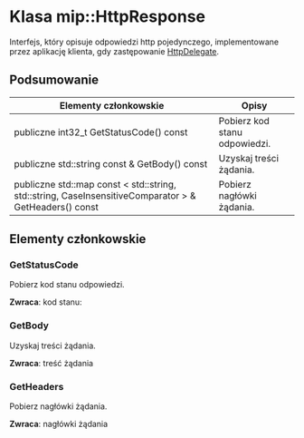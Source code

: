 # <a name="class-miphttpresponse"></a>Klasa mip::HttpResponse 
Interfejs, który opisuje odpowiedzi http pojedynczego, implementowane przez aplikację klienta, gdy zastępowanie [HttpDelegate](class_mip_httpdelegate.md).
  
## <a name="summary"></a>Podsumowanie
 Elementy członkowskie                        | Opisy                                
--------------------------------|---------------------------------------------
 publiczne int32_t GetStatusCode() const  |  Pobierz kod stanu odpowiedzi.
 publiczne std::string const & GetBody() const  |  Uzyskaj treści żądania.
publiczne std::map const < std::string, std::string, CaseInsensitiveComparator > & GetHeaders() const  |  Pobierz nagłówki żądania.
  
## <a name="members"></a>Elementy członkowskie
  
### <a name="getstatuscode"></a>GetStatusCode
Pobierz kod stanu odpowiedzi.

  
**Zwraca**: kod stanu:
  
### <a name="getbody"></a>GetBody
Uzyskaj treści żądania.

  
**Zwraca**: treść żądania
  
### <a name="getheaders"></a>GetHeaders
Pobierz nagłówki żądania.

  
**Zwraca**: nagłówki żądania